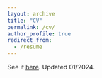 ```yaml
---
layout: archive
title: "CV"
permalink: /cv/
author_profile: true
redirect_from:
  - /resume
---
```


See it <u><a href="https://gabrieltwallin.github.io/files/CV_Wallin.pdf">here</a></u>. Updated 01/2024.
<br/>
